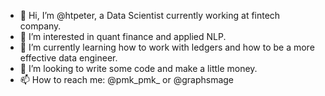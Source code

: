 - 👋 Hi, I’m @htpeter, a Data Scientist currently working at fintech company.
- 👀 I’m interested in quant finance and applied NLP.
- 🌱 I’m currently learning how to work with ledgers and how to be a more effective data engineer.
- 💞️ I’m looking to write some code and make a little money.
- 📫 How to reach me: @pmk_pmk_ or @graphsmage
